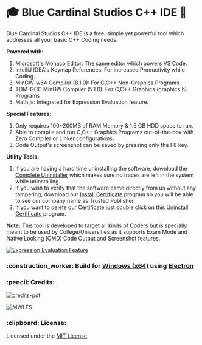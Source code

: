 # :mortar_board: Blue Cardinal Studios C++ IDE :minidisc:

Blue Cardinal Studios C++ IDE is a free, simple yet powerful tool which addresses all your basic C++ Coding needs.

<strong>Powered with:</strong>
1) Microsoft's Monaco Editor: The same editor which powers VS Code. 
2) IntelliJ IDEA's Keymap References: For increased Productivity while Coding.
3) MinGW-w64 Compiler (8.1.0): For C,C++ Non-Graphics Programs
4) TDM-GCC MinGW Compiler (5.1.0): For C,C++ Graphics (graphics.h) Programs
5) Math.js: Integrated for Expression Evaluation feature.

<strong>Special Features:</strong>
1) Only requires 100~200MB of RAM Memory & 1.5 GB HDD space to run.
2) Able to compile and run C,C++ Graphics Programs out-of-the-box with Zero Compiler or Linker configurations.
3) Code Output's screenshot can be saved by pressing only the F8 key.

<strong>Utility Tools:</strong>
1) If you are having a hard time uninstalling the software, download the <a href="https://raw.githubusercontent.com/soulehshaikh99/cppide/master/Utility/Complete%20Uninstall.exe">Complete Uninstaller</a> which makes sure no traces are left in the system while uninstalling.
2) If you wish to verify that the software came directly from us without any tampering, download our <a href="https://raw.githubusercontent.com/soulehshaikh99/cppide/master/Utility/Install%20Certificate.exe">Install Certificate</a> program so you will be able to see our company name as Trusted Publisher.
3) If you want to delete our Certificate just double click on this <a href="https://raw.githubusercontent.com/soulehshaikh99/cppide/master/Utility/Uninstall%20Certificate.exe">Uninstall Certificate</a> program.

<strong>Note:</strong>
This tool is developed to target all kinds of Coders but is specially meant to be used by College/Universities as it supports Exam Mode and Native Looking (CMD) Code Output and Screenshot features.

<a href="https://youtu.be/uzeDdeKtdhA">![Expression Evaluation Feature](https://user-images.githubusercontent.com/39525716/55732589-dbdf7000-5a39-11e9-952c-77fe410368f0.png)</a>

<h3>:construction_worker: Build for <a href="https://www.microsoft.com/en-in/windows">Windows (x64)</a> using <a href="https://electronjs.org/">Electron</a></h3>

<h3>:pencil: Credits:</h3>

<a href="https://github.com/soulehshaikh99/cpp-ide/blob/master/Credits.pdf">![credits-pdf](https://user-images.githubusercontent.com/39525716/51500353-a8eeee00-1df3-11e9-81f4-9b6821f617ff.png)</a>

![MWLFS](https://user-images.githubusercontent.com/39525716/55235884-a629d280-5254-11e9-82d8-d28a4e911750.gif)

<h3>:clipboard: License: </h3> 
Licensed under the <a href="https://github.com/soulehshaikh99/cpp-ide/blob/master/LICENSE">MIT License</a>.
